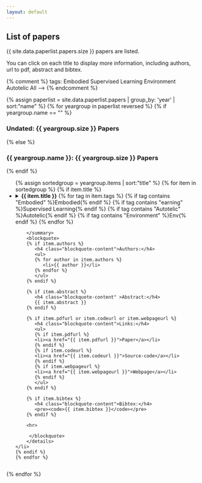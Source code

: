 ```yaml
---
layout: default
---
```



<h2 class="page-title"> List of papers</h2>

{{ site.data.paperlist.papers.size }} papers are listed. 

You can click on each title to display more information, including authors, url to pdf, abstract and bibtex. 

{% comment %} tags:
<span class="badge embodied">Embodied</span>
<span class="badge supervised">Supervised Learning</span>
<span class="badge env">Environment</span>
<span class="badge autotelic">Autotelic</span>
<span class="badge all">All</span> ––>
{% endcomment %}

{% assign paperlist = site.data.paperlist.papers | group_by: 'year' | sort:"name"  %}
{% for yeargroup in paperlist reversed %}
{% if yeargroup.name == "" %}
   <h3 class="page-title">Undated: {{ yeargroup.size }} Papers</h3>
{% else %}
   <h3 class="page-title" >{{ yeargroup.name }}: {{ yeargroup.size }} Papers</h3>
{% endif %}
<ul>
	{% assign sortedgroup = yeargroup.items | sort:"title"  %}
	{% for item in sortedgroup %}
	{% if item.title %}
	<li>
		<details><summary><b class="paper-title">{{ item.title }}</b>
		{% for tag in item.tags %}
			{% if tag contains "Embodied" %}<span class="badge embodied">Embodied</span>{% endif %}
			{% if tag contains "earning" %}<span class="badge supervised">Supervised Learning</span>{% endif %}
			{% if tag contains "Autotelic" %}<span class="badge autotelic">Autotelic</span>{% endif %}
			{% if tag contains "Environment" %}<span class="badge env">Env</span>{% endif %}
		{% endfor %}
		
		</summary>
		<blockquote>
		{% if item.authors %}
		   <h4 class="blockquote-content">Authors:</h4>
		   <ul>
		   {% for author in item.authors %}
		      <li>{{ author }}</li>
		   {% endfor %}
		   </ul>
		{% endif %}

		{% if item.abstract %}
		   <h4 class="blockquote-content" >Abstract:</h4>
		   {{ item.abstract }}
		{% endif %}

		{% if item.pdfurl or item.codeurl or item.webpageurl %}
		   <h4 class="blockquote-content">Links:</h4>
		   <ul>
		   {% if item.pdfurl %}
		   <li><a href="{{ item.pdfurl }}">Paper</a></li>
		   {% endif %}
		   {% if item.codeurl %}
		   <li><a href="{{ item.codeurl }}">Source-code</a></li>
		   {% endif %}
		   {% if item.webpageurl %}
		   <li><a href="{{ item.webpageurl }}">Webpage</a></li>
		   {% endif %}
		   </ul>
		{% endif %}

		{% if item.bibtex %}	 
		   <h4 class="blockquote-content">Bibtex:</h4>
		   <pre><code>{{ item.bibtex }}</code></pre>
		{% endif %}

		<hr>
		
		 </blockquote>
		</details>
	</li>
	{% endif %}
	{% endfor %}
</ul>
{% endfor %}

